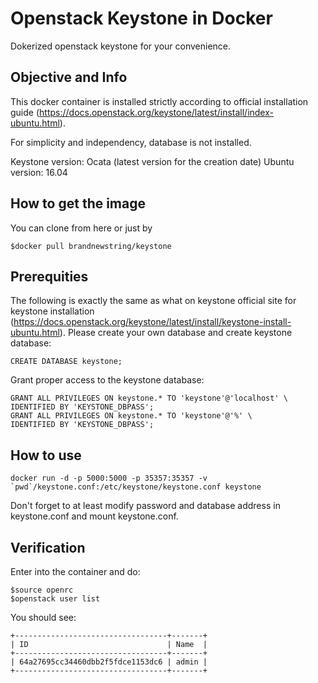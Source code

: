 # Openstack Keystone in Docker
Dokerized openstack keystone for your convenience.

## Objective and Info
This docker container is installed strictly according to official installation guide (https://docs.openstack.org/keystone/latest/install/index-ubuntu.html).

For simplicity and independency, database is not installed.

Keystone version: Ocata (latest version for the creation date) 
Ubuntu version: 16.04

## How to get the image
You can clone from here or just by 
```
$docker pull brandnewstring/keystone
```
## Prerequities
The following is exactly the same as what on keystone official site for keystone installation (https://docs.openstack.org/keystone/latest/install/keystone-install-ubuntu.html).
Please create your own database and create keystone database:
```
CREATE DATABASE keystone;
```
Grant proper access to the keystone database:
```
GRANT ALL PRIVILEGES ON keystone.* TO 'keystone'@'localhost' \
IDENTIFIED BY 'KEYSTONE_DBPASS';
GRANT ALL PRIVILEGES ON keystone.* TO 'keystone'@'%' \
IDENTIFIED BY 'KEYSTONE_DBPASS';
```

## How to use
```docker run -d -p 5000:5000 -p 35357:35357 -v `pwd`/keystone.conf:/etc/keystone/keystone.conf keystone```

Don't forget to at least modify password and database address in keystone.conf and mount keystone.conf.

## Verification
Enter into the container and do:
```
$source openrc
$openstack user list
```

You should see:
```
+----------------------------------+-------+
| ID                               | Name  |
+----------------------------------+-------+
| 64a27695cc34460dbb2f5fdce1153dc6 | admin |
+----------------------------------+-------+
```
